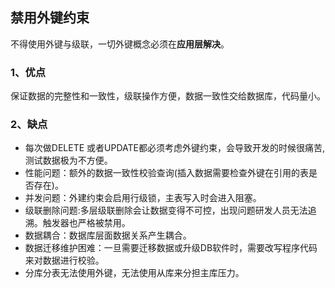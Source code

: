 ## 禁用外键约束
不得使用外键与级联，一切外键概念必须在**应用层解决**。

### 1、优点
保证数据的完整性和一致性，级联操作方便，数据一致性交给数据库，代码量小。

### 2、缺点
* 每次做DELETE 或者UPDATE都必须考虑外键约束，会导致开发的时候很痛苦,测试数据极为不方便。
* 性能问题：额外的数据一致性校验查询(插入数据需要检查外键在引用的表是否存在)。
* 并发问题：外建约束会启用行级锁，主表写入时会进入阻塞。
* 级联删除问题:多层级联删除会让数据变得不可控，出现问题研发人员无法追溯。触发器也严格被禁用。
* 数据耦合：数据库层面数据关系产生耦合。
* 数据迁移维护困难：一旦需要迁移数据或升级DB软件时，需要改写程序代码来对数据进行校验。
* 分库分表无法使用外键，无法使用从库来分担主库压力。